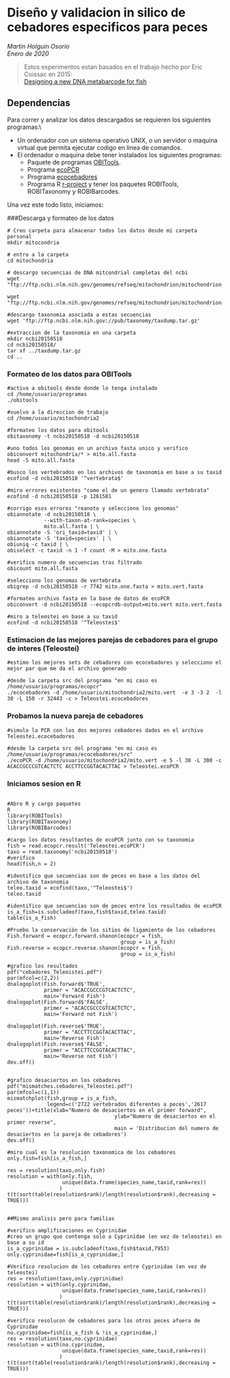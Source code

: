 # Diseño y validacion in silico de cebadores especificos para peces

_Martin Holguin Osorio_\
_Enero de 2020_ 

>Estos experimentos estan basados en el trabajo hecho por Eric Coissac en 2015:\
>[Designing a new DNA metabarcode for fish](https://metabarcoding.org/IMG/html/primerdesign.html)

## Dependencias

Para correr y analizar los datos descargados se requieren los siguientes programas:\
* Un ordenador con un sistema operativo UNIX, o un servidor o maquina virtual que permita ejecutar codigo en linea de comandos.
* El ordenador o maquina debe tener instalados los siguientes programas:
    * Paquete de programas [OBITools](https://pythonhosted.org/OBITools/welcome.html#installing-the-obitools).
    * Programa [ecoPCR](https://git.metabarcoding.org/obitools/ecopcr/-/wikis/home)
    * Programa [ecocebadores](https://git.metabarcoding.org/obitools/ecocebadores/-/wikis/home)
    * Programa R [r-project](https://www.r-project.org/) y tener los paquetes ROBITools, ROBITaxonomy y ROBIBarcodes.

Una vez este todo listo, iniciamos:

###Descarga y formateo de los datos

```
# Creo carpeta para almacenar todos los datos desde mi carpeta personal
mkdir mitocondria

# entro a la carpeta
cd mitochondria

# descargo secuencias de DNA mitcondrial completas del ncbi
wget "ftp://ftp.ncbi.nlm.nih.gov/genomes/refseq/mitochondrion/mitochondrion.1.genomic.gbff.gz"

wget "ftp://ftp.ncbi.nlm.nih.gov/genomes/refseq/mitochondrion/mitochondrion.2.genomic.gbff.gz"

#descargo taxonomia asociada a estas secuencias
wget 'ftp://ftp.ncbi.nlm.nih.gov://pub/taxonomy/taxdump.tar.gz'

#extraccion de la taxonomia en una carpeta 
mkdir ncbi20150518
cd ncbi20150518/
tar xf ../taxdump.tar.gz
cd ..
```

### Formateo de los datos para OBITools

```
#activo a obitools desde donde lo tenga instalado
cd /home/usuario/programas
./obitools

#vuelvo a la direccion de trabajo
cd /home/usuario/mitochondria2

#formateo los datos para obitools
obitaxonomy -t ncbi20150518 -d ncbi20150518

#uno todos los genomas en un archivo fasta unico y verifico
obiconvert mitochondria/* > mito.all.fasta
head -5 mito.all.fasta

#busco los vertebrados en los archivos de taxonomia en base a su taxid
ecofind -d ncbi20150518 '^vertebrata$'

#miro errores existentes "como el de un genero llamado vertebrata"
ecofind -d ncbi20150518 -p 1261581

#corrigo esos errores "reanoto y selecciono los genomas"
obiannotate -d ncbi20150518 \
            --with-taxon-at-rank=species \
            mito.all.fasta | \
obiannotate -S 'ori_taxid=taxid' | \
obiannotate -S 'taxid=species' | \
obiuniq -c taxid | \
obiselect -c taxid -n 1 -f count -M > mito.one.fasta

#verifico numero de secuencias tras filtrado
obicount mito.all.fasta

#selecciono los genomas de vertebrata
obigrep -d ncbi20150518 -r 7742 mito.one.fasta > mito.vert.fasta

#formateo archivo fasta en la base de datos de ecoPCR
obiconvert -d ncbi20150518 --ecopcrdb-output=mito.vert mito.vert.fasta

#miro a teleostei en base a su taxid
ecofind -d ncbi20150518 '^Teleostei$'
```

### Estimacion de las mejores parejas de cebadores para el grupo de interes (Teleostei)

```
#estimo los mejores sets de cebadores con ecocebadores y selecciono el mejor par que me da el archivo generado

#desde la carpeta src del programa "en mi caso es /home/usuario/programas/ecopcr"
./ecocebadores -d /home/usuario/mitochondria2/mito.vert  -e 3 -3 2  -l 30 -L 150 -r 32443 -c > Teleostei.ecocebadores
```

### Probamos la nueva pareja de cebadores

```
#simulo la PCR con los dos mejores cebadores dados en el archivo Teleostei.ecocebadores 

#desde la carpeta src del programa "en mi caso es /home/usuario/programas/ecocebadores/src"
./ecoPCR -d /home/usuario/mitochondria2/mito.vert -e 5 -l 30 -L 300 -c ACACCGCCCGTCACTCTC ACCTTCCGGTACACTTAC > Teleostei.ecoPCR
```

### Iniciamos sesion en R


```

#Abro R y cargo paquetes
R
library(ROBITools)
library(ROBITaxonomy)
library(ROBIBarcodes)

#cargo los datos resultantes de ecoPCR junto con su taxonomia
fish = read.ecopcr.result('Teleostei.ecoPCR')
taxo = read.taxonomy('ncbi20150518')
#verifico
head(fish,n = 2)

#identifico que secuencias son de peces en base a los datos del archivo de taxonomia
teleo.taxid = ecofind(taxo,'^Teleostei$')
teleo.taxid

#identifico que secuencias son de peces entre los resultados de ecoPCR
is_a_fish=is.subcladeof(taxo,fish$taxid,teleo.taxid)
table(is_a_fish)

#Pruebo la conservación de los sitios de ligamiento de los cebadores
Fish.forward = ecopcr.forward.shanon(ecopcr = fish,
                                     group = is_a_fish)
Fish.reverse = ecopcr.reverse.shanon(ecopcr = fish,
                                     group = is_a_fish)
									 
#grafico los resultados
pdf("cebadores_Teleoistei.pdf")
par(mfcol=c(2,2))
dnalogoplot(Fish.forward$'TRUE',
            primer = "ACACCGCCCGTCACTCTC",
            main='Forward Fish')
dnalogoplot(Fish.forward$'FALSE',
            primer = "ACACCGCCCGTCACTCTC",
            main='Forward not Fish')

dnalogoplot(Fish.reverse$'TRUE',
            primer = "ACCTTCCGGTACACTTAC",
            main='Reverse Fish')
dnalogoplot(Fish.reverse$'FALSE',
            primer = "ACCTTCCGGTACACTTAC",
            main='Reverse not Fish')
dev.off()			

			
#grafico desaciertos en los cebadores
pdf("mismatches.cebadores_Teleostei.pdf")
par(mfcol=c(1,1))
mismatchplot(fish,group = is_a_fish,
             legend=c('2722 vertebrados diferentes a peces','2617 peces'))+title(xlab="Numero de desaciertos en el primer forward", 
                                   ylab="Numero de desaciertos en el primer reverse",
                                   main = 'Distribucion del numero de desaciertos en la pareja de cebadores')
dev.off()			 
			 
#miro cual es la resolucion taxonomica de los cebadores	
only.fish=fish[is_a_fish,]

res = resolution(taxo,only.fish)
resolution = with(only.fish,
                  unique(data.frame(species_name,taxid,rank=res))
                 )
t(t(sort(table(resolution$rank)/length(resolution$rank),decreasing = TRUE)))


##Mismo analisis pero para familias

#verifico amplificaciones en Cyprinidae
#creo un grupo que contenga solo a Cyprinidae (en vez de teleostei) en base a su id
is_a_cyprinidae = is.subcladeof(taxo,fish$taxid,7953)
only.cyprinidae=fish[is_a_cyprinidae,]

#Verifico resolucion de los cebadores entre Cyprinidae (en vez de teleostei)
res = resolution(taxo,only.cyprinidae)
resolution = with(only.cyprinidae,
                  unique(data.frame(species_name,taxid,rank=res))
                 )
t(t(sort(table(resolution$rank)/length(resolution$rank),decreasing = TRUE)))

#verifico resolucon de cebadores para los otros peces afuera de Cyprinidae
no.cyprinidae=fish[is_a_fish & !is_a_cyprinidae,]
res = resolution(taxo,no.cyprinidae)
resolution = with(no.cyprinidae,
                  unique(data.frame(species_name,taxid,rank=res))
                 )
t(t(sort(table(resolution$rank)/length(resolution$rank),decreasing = TRUE)))
```
